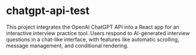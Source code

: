 # chatgpt-api-test
This project integrates the OpenAI ChatGPT API into a React app for an interactive interview practice tool. Users respond to AI-generated interview questions in a chat-like interface, with features like automatic scrolling, message management, and conditional rendering.
